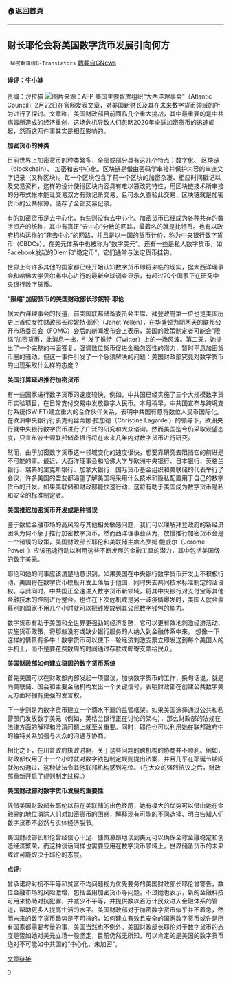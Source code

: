 ###  [:house:返回首頁](https://github.com/ourhimalayas/txt)
---

## 财长耶伦会将美国数字货币发展引向何方
` 秘密翻译组G-Translators` [轉載自GNews](https://gnews.org/zh-hans/929194/)

#### 译评：牛小妹
责编：沙拉猫
![]()![](https://gnews.org/wp-content/uploads/2021/02/capture-23-4.jpg)图片来源：AFP
美国主要智库组织“大西洋理事会”（Atlantic Council）2月22日在官网发表文章，对美国新财长及其在未来数字货币领域的所为进行了探讨。文章称，美国财政部目前面临几个重大挑战，其中最重要的是中共病毒所造成的经济重创，这场危机导致人们忽略2020年全球加密货币的迅速崛起，然而这两件事其实是相互影响的。

**加密货币的种类**

目前世界上加密货币的种类繁多，全部或部分具有这几个特点：数字化、 区块链（blockchain）、 加密和去中心化。区块链是借由密码学串接并保护内容的串连文字记录（又称区块）。每一个区块包含了前一个区块的加密杂凑、相应时间戳记以及交易资料，这样的设计使得区块内容具有难以篡改的特性，用区块链技术所串接的分布式帐本能让交易双方有效记录交易，且可永久查验此交易，区块链就是加密货币的公共帐簿，储存了全部交易记录。

有的加密货币是去中心化，有些则没有去中心化。加密货币已经成为各种共存的数字资产的统称，其中有真正“去中心“分散的网路，最着名的就是比特币。也有以政府机构运作的“非去中心”的网路，并且是以一国的货币计价，称为中央银行数字货币（CBDCs），在美元体系中也被称为”数字美元”。还有一些是私人数字货币，如Facebook发起的Diem和”稳定币”，它们通常与法定货币挂钩。

世界上有许多其他的国家都已经开始认知数字货币即将来临的现实，据大西洋理事会和哈佛大学贝尔弗中心进行的最新全球调查显示，有超过70个国家正在研究中央银行数字货币。

**“限缩”加密货币的美国财政部长珍妮特·耶伦**

据大西洋理事会的报道，前美国联邦储备委员会主席、拜登政府第一位也是美国历史上首位女性财政部长珍妮特·耶伦（Janet Yellen），在华盛顿为期两天的联邦公开市场委员会（FOMC）会后的新闻发布会上表示，美国的政策制定者可能会”限缩”加密货币，此消息一出，引发了推特（Twitter）上的一场风波。第二天，她提出了一个完整的书面答复，强调数位货币促进金融包容性的潜力，暂时平息加密货币圈的骚动。但这一事件引发了一个急须解决的问题：美国财政部究竟对数字货币的出现采取什么样的态度？

**美国打算延迟推行加密货币**

有一些国家进行数字货币的速度较快，例如，中共国已经实施了三个大规模数字货币实验项目，在日常支付交易中发放数字人民币。本月稍早，中共国宣布与跨境支付系统(SWIFT)建立重大的合作伙伴关系，表明中共国有意将数位人民币国际化。在欧洲中央银行行长克莉丝蒂娜·拉加德（Christine Lagarde’）的领导下，欧洲央行就中央银行数字货币进行了广泛的研究和大众谘询。然而美国迄今仍采取观望态度，只宣布波士顿联邦储备银行将在未来几年内对数字货币进行研究。

然而，由于加密数字货币这一领域变化的速度很快，想要靠研究去阻挡它的前进是不可能的事。最近，大西洋理事会和哈佛大学与欧洲中央银行、日本银行、英格兰银行、瑞典的里克斯银行、加拿大银行、国际货币基金组织和美联储的代表举行了会议，许多美国的盟友都渴望了解美国将采用什么技术和隐私配置用于自己的数字货币的开发。如果美联储和财政部能快速行动，这将有助于美国成为数字货币隐私和安全的标准制定者。

**美国推迟加密货币开发或是种错误**

鉴于数位金融市场的高风险与其他相关敏感问题，我们可以理解拜登政府的新经济团队为何不急于推行加密数字货币。然而西洋理事会认为，放慢推行加密货币会是一个错误的政策，美国财政部长耶伦和美联储主席杰罗姆·鲍威尔（Jerome Powell ）应该迅速行动以利用这些不断发展的金融工具的潜力，其中包括美国版的数字美元。

耶伦和她的同事应该清楚地意识到，如果美国在中央银行数字货币开发上不积极行动，美国将在数字货币模板开发上落后于他国，同时失去共同技术标准制定的话语权。与此同时，中共国正全速进入数字货币新领域，将其中央银行对支付宝等其他金融技术的控制进行整合。也许在下次危机或是另一波疫情爆发时，美国人就会羡慕别的国家不用几个小时就可以把钱发放到其公民数字钱包的能力。

数字货币有助于美国和全世界更强劲的经济复甦，它可以更有效地刺激经济活动、实施货币政策，将那些没有或缺少银行服务的人纳入到金融体系中来。 想像一下这样的情景有多牛！数字货币可以使下一轮经济刺激支票立即发送到每个美国人的手机上，而不是要花费数周的时间通过存款或邮寄支票给民众。

**美国财政部如何建立稳固的数字货币系统**

首先美国可以在财政部内部发起一项倡议，加快数字货币的工作，换句话说，就是向美联储、国会和主要金融机构发出一个关键信号，表明财政部在创建公共数字美元方面将拥有更强的发言权。

下一步则是为数字货币建立一个滴水不漏的监管框架。如果美国选择通过公共和私营部门发放数字美元（例如，英格兰银行正在讨论的架构），那么财政部的法规在法律方面的解释和澄清问题上就至关重要。同时，耶伦也可以利用她在联邦政府中的独特关系加强与大众的沟通与协商。

相比之下，在川普政府执政时期，关于这些问题的跨机构的协商并不顺利。例如，财政部仅用了十一个小时就对数字钱包制定规则提出法案，并且几乎在耶诞节期间就匆匆通过，这种做法令其他联邦机构感到吃惊。（在大众的强烈抗议之后，财政部重新开启了规则制定过程。）

**美国财政部对数字货币发展的重要性**

凭借美国财政部长耶伦以前在美联储的出色经历，她有极大的优势可以借由她在金融界的地位消除人们对加密货币的困惑，解释现有可能的不同选择、明白告知人们数字货币不必然与实体经济脱节。

美国财政部长耶伦曾经信心十足、慷慨激昂地谈到美元可以确保全球金融稳定和创造经济繁荣，而这种谈话同样也需要应用在数字货币领域上，世界储备货币的未来或许可能取决于耶伦的态度。

**点评**:

曾承诺将对抗不平等和贫富不均问题视为优先要务的美国财政部长耶伦曾警告，数位金融市场的风险激增，包括滥用加密货币等问题。不过她也表示，新的金融科技可用来协助对抗犯罪，并减少不平等，并提供数以百万计民众进入金融体系的管道，帮助更多人提高生活的水平。美国财政部对于加密数字货币似乎并不着急，然而未来的数字货币趋势是不可挡的，如何建立有效且安全的国家数字货币或许是所有国家都需要考量的事，美国当然也不例外。美国财政部长耶伦对于数字货币的态度是否如她对美元立场一般坚定，目前仍然无所知，可以肯定的是美国的数字货币绝对不可能如中共国的“中心化、未加密”。

[文章链接](https://www.atlanticcouncil.org/blogs/new-atlanticist/how-janet-yellen-can-help-deliver-the-digital-dollar/)

0
